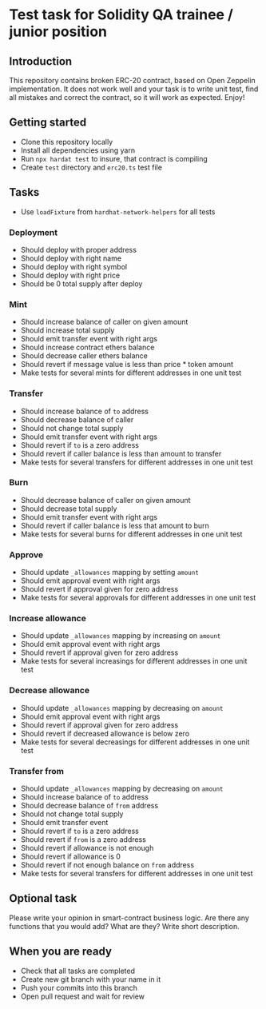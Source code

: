 # Test task for Solidity QA trainee / junior position

## Introduction

This repository contains broken ERC-20 contract, based on Open Zeppelin implementation. It does not work well and your 
task is to write unit test, find all mistakes and correct the contract, so it will work as expected. Enjoy!

## Getting started

- Clone this repository locally
- Install all dependencies using yarn
- Run `npx hardat test` to insure, that contract is compiling
- Create `test` directory and `erc20.ts` test file

## Tasks

- Use `loadFixture` from `hardhat-network-helpers` for all tests

### Deployment

- Should deploy with proper address
- Should deploy with right name
- Should deploy with right symbol
- Should deploy with right price
- Should be 0 total supply after deploy

### Mint

- Should increase balance of caller on given amount
- Should increase total supply
- Should emit transfer event with right args
- Should increase contract ethers balance
- Should decrease caller ethers balance
- Should revert if message value is less than price * token amount
- Make tests for several mints for different addresses in one unit test

### Transfer

- Should increase balance of `to` address
- Should decrease balance of caller
- Should not change total supply
- Should emit transfer event with right args
- Should revert if `to` is a zero address
- Should revert if caller balance is less than amount to transfer
- Make tests for several transfers for different addresses in one unit test

### Burn

- Should decrease balance of caller on given amount
- Should decrease total supply
- Should emit transfer event with right args
- Should revert if caller balance is less that amount to burn
- Make tests for several burns for different addresses in one unit test

### Approve

- Should update `_allowances` mapping by setting `amount`
- Should emit approval event with right args
- Should revert if approval given for zero address
- Make tests for several approvals for different addresses in one unit test

### Increase allowance

- Should update `_allowances` mapping by increasing on `amount`
- Should emit approval event with right args
- Should revert if approval given for zero address
- Make tests for several increasings for different addresses in one unit test

### Decrease allowance

- Should update `_allowances` mapping by decreasing on `amount`
- Should emit approval event with right args
- Should revert if approval given for zero address
- Should revert if decreased allowance is below zero
- Make tests for several decreasings for different addresses in one unit test

### Transfer from

- Should update `_allowances` mapping by decreasing on `amount`
- Should increase balance of `to` address
- Should decrease balance of `from` address
- Should not change total supply
- Should emit transfer event
- Should revert if `to` is a zero address
- Should revert if `from` is a zero address
- Should revert if allowance is not enough
- Should revert if allowance is 0
- Should revert if not enough balance on `from` address
- Make tests for several transfers for different addresses in one unit test

## Optional task

Please write your opinion in smart-contract business logic. Are there any functions that you would add?
What are they? Write short description.

## When you are ready

- Check that all tasks are completed
- Create new git branch with your name in it
- Push your commits into this branch
- Open pull request and wait for review

